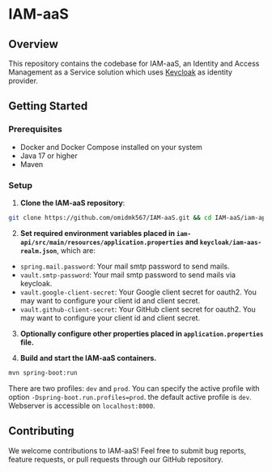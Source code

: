# IAM-aaS
## Overview
This repository contains the codebase for IAM-aaS, an Identity and Access Management as a Service solution which uses [Keycloak](https://keycloak.org) as identity provider.
## Getting Started
### Prerequisites
- Docker and Docker Compose installed on your system
- Java 17 or higher
- Maven

### Setup

1. **Clone the IAM-aaS repository**:
```bash
git clone https://github.com/omidmk567/IAM-aaS.git && cd IAM-aaS/iam-api
```

2. **Set required environment variables placed in `iam-api/src/main/resources/application.properties` and `keycloak/iam-aas-realm.json`**, which are:

- `spring.mail.password`: Your mail smtp password to send mails.
- `vault.smtp-password`: Your mail smtp password to send mails via keycloak.
- `vault.google-client-secret`: Your Google client secret for oauth2. You may want to configure your client id and client secret.
- `vault.github-client-secret`: Your GitHub client secret for oauth2. You may want to configure your client id and client secret.

3. **Optionally configure other properties placed in `application.properties` file.**

4. **Build and start the IAM-aaS containers.**
```bash
mvn spring-boot:run
```
There are two profiles: `dev` and `prod`. You can specify the active profile with option `-Dspring-boot.run.profiles=prod`. the default active profile is `dev`.
Webserver is accessible on `localhost:8000`.

## Contributing
We welcome contributions to IAM-aaS! Feel free to submit bug reports, feature requests, or pull requests through our GitHub repository.


